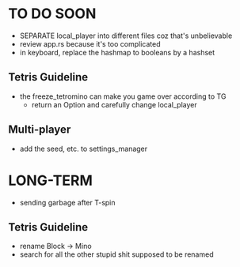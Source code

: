 # TO DO SOON


- SEPARATE local_player into different files coz that's unbelievable
- review app.rs because it's too complicated
- in keyboard, replace the hashmap to booleans by a hashset

## Tetris Guideline

- the freeze_tetromino can make you game over according to TG
    - return an Option and carefully change local_player

## Multi-player

- add the seed, etc. to settings_manager


# LONG-TERM
- sending garbage after T-spin

## Tetris Guideline
- rename Block -> Mino
- search for all the other stupid shit supposed to be renamed